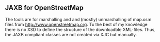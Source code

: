 ## JAXB for OpenStreetMap

The tools are for marshalling and and (mostly) unmarshalling of  map.osm files from http://www.openstreetmap.org. To the best of my knowledge there is no XSD to define the structure of the downloadble XML-files. Thus, the JAXB compliant classes are not created via XJC but manually.
